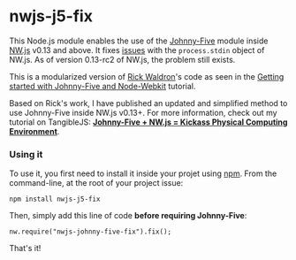 # nwjs-j5-fix

This Node.js module enables the use of the [Johnny-Five](http://johnny-five.io/) module inside 
[NW.js](http://nwjs.io/) v0.13 and above. It fixes [issues](https://github.com/nwjs/nw.js/issues/586) 
with the `process.stdin` object of NW.js. As of version 0.13-rc2 of NW.js, the problem still exists. 

This is a modularized version of [Rick Waldron](https://github.com/rwaldron)'s code as seen in the 
[Getting started with Johnny-Five and Node-Webkit](https://github.com/rwaldron/johnny-five/wiki/Getting-started-with-Johnny-Five-and-Node-Webkit#writing-the-hook)
tutorial.

Based on Rick's work, I have published an updated and simplified method to use Johnny-Five inside 
NW.js v0.13+. For more information, check out my tutorial on TangibleJS: 
**[Johnny-Five + NW.js = Kickass Physical Computing Environment](http://tangiblejs.com/?p=2020)**.

### Using it

To use it, you first need to install it inside your projet using [npm](https://www.npmjs.com/). From 
the command-line, at the root of your project issue:

    npm install nwjs-j5-fix

Then, simply add this line of code **before requiring Johnny-Five**:

    nw.require("nwjs-johnny-five-fix").fix();

That's it!
